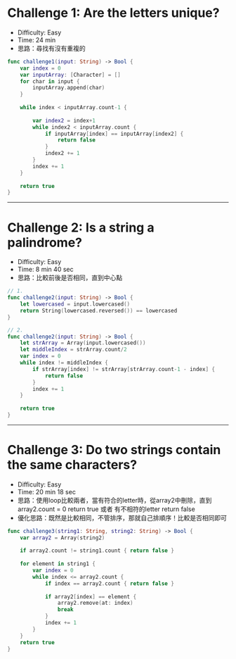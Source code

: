 # Challenge 1: Are the letters unique?

- Difficulty: Easy
- Time: 24 min
- 思路：尋找有沒有重複的

```swift =
func challenge1(input: String) -> Bool {
    var index = 0
    var inputArray: [Character] = []
    for char in input {
        inputArray.append(char)
    }
    
    while index < inputArray.count-1 {
        
        var index2 = index+1
        while index2 < inputArray.count {
            if inputArray[index] == inputArray[index2] {
                return false
            }
            index2 += 1
        }
        index += 1
    }
    
    return true
}
```
---

# Challenge 2: Is a string a palindrome?

- Difficulty: Easy
- Time: 8 min 40 sec
- 思路：比較前後是否相同，直到中心點

```swift =
// 1.
func challenge2(input: String) -> Bool {
    let lowercased = input.lowercased()
    return String(lowercased.reversed()) == lowercased
}

// 2.
func challenge2(input: String) -> Bool {
    let strArray = Array(input.lowercased())
    let middleIndex = strArray.count/2
    var index = 0
    while index != middleIndex {
        if strArray[index] != strArray[strArray.count-1 - index] {
            return false
        }
        index += 1
    }
    
    return true
}
```
---

# Challenge 3: Do two strings contain the same characters?

- Difficulty: Easy
- Time: 20 min 18 sec
- 思路：使用loop比較兩者，當有符合的letter時，從array2中刪除，直到array2.count = 0 return true 或者 有不相符的letter return false
- 優化思路：既然是比較相同，不管排序，那就自己排順序！比較是否相同即可

```swift =
func challenge3(string1: String, string2: String) -> Bool {
    var array2 = Array(string2)
    
    if array2.count != string1.count { return false }
    
    for element in string1 {
        var index = 0
        while index <= array2.count {
            if index == array2.count { return false }
            
            if array2[index] == element {
                array2.remove(at: index)
                break
            }
            index += 1
        }
    }
    return true
}
```
